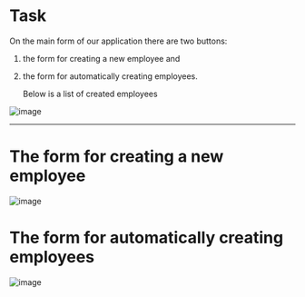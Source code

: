 # Task  

On the main form of our application there are two buttons:  
1. the form for creating a new employee and
2. the form for automatically creating employees.
     
   Below is a list of created employees

![image](https://github.com/user-attachments/assets/7e413a36-59e0-49b9-8076-b40bfba7930d)

***
# The form for creating a new employee  

![image](https://github.com/user-attachments/assets/e7af7781-f8f0-4912-b25b-3eba23402b5b)

# The form for automatically creating employees

![image](https://github.com/user-attachments/assets/93646e8b-dc51-4bf0-9a46-f4f6cf0f9b5b)
